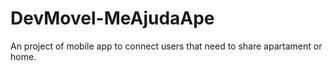 # DevMovel-MeAjudaApe
An project of mobile app to connect users that need to share apartament or home.

